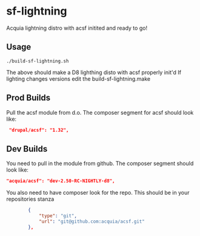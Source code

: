 sf-lightning
=====

Acquia lightning distro with acsf initited and ready to go!

Usage
-----
```./build-sf-lightning.sh```

The above should make a D8 lighthing disto with acsf properly init'd
If lighting changes versions edit the build-sf-lightning.make

Prod Builds
-----------
Pull the acsf module from d.o. The composer segment for acsf should look like:
```json
 "drupal/acsf": "1.32",
 ```

Dev Builds
----------
You need to pull in the module from github. The composer segment should look like:
```json
"acquia/acsf": "dev-2.50-RC-NIGHTLY-d8",
```
You also need to have composer look for the repo. This should be in your repositories stanza
```json
        {
            "type": "git",
            "url": "git@github.com:acquia/acsf.git"
        },
```
